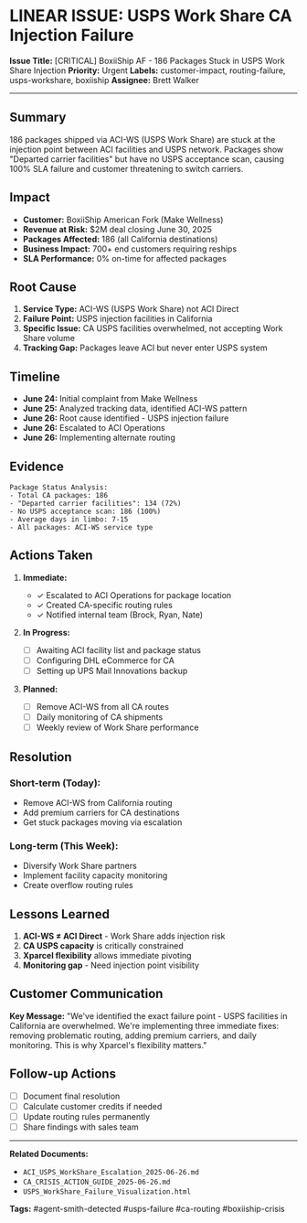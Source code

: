 # LINEAR ISSUE: USPS Work Share CA Injection Failure

**Issue Title:** [CRITICAL] BoxiiShip AF - 186 Packages Stuck in USPS Work Share Injection
**Priority:** Urgent
**Labels:** customer-impact, routing-failure, usps-workshare, boxiiship
**Assignee:** Brett Walker

---

## Summary

186 packages shipped via ACI-WS (USPS Work Share) are stuck at the injection point between ACI facilities and USPS network. Packages show "Departed carrier facilities" but have no USPS acceptance scan, causing 100% SLA failure and customer threatening to switch carriers.

## Impact

- **Customer:** BoxiiShip American Fork (Make Wellness)
- **Revenue at Risk:** $2M deal closing June 30, 2025
- **Packages Affected:** 186 (all California destinations)
- **Business Impact:** 700+ end customers requiring reships
- **SLA Performance:** 0% on-time for affected packages

## Root Cause

1. **Service Type:** ACI-WS (USPS Work Share) not ACI Direct
2. **Failure Point:** USPS injection facilities in California
3. **Specific Issue:** CA USPS facilities overwhelmed, not accepting Work Share volume
4. **Tracking Gap:** Packages leave ACI but never enter USPS system

## Timeline

- **June 24:** Initial complaint from Make Wellness
- **June 25:** Analyzed tracking data, identified ACI-WS pattern
- **June 26:** Root cause identified - USPS injection failure
- **June 26:** Escalated to ACI Operations
- **June 26:** Implementing alternate routing

## Evidence

```
Package Status Analysis:
- Total CA packages: 186
- "Departed carrier facilities": 134 (72%)
- No USPS acceptance scan: 186 (100%)
- Average days in limbo: 7-15
- All packages: ACI-WS service type
```

## Actions Taken

1. **Immediate:**
   - ✓ Escalated to ACI Operations for package location
   - ✓ Created CA-specific routing rules
   - ✓ Notified internal team (Brock, Ryan, Nate)

2. **In Progress:**
   - [ ] Awaiting ACI facility list and package status
   - [ ] Configuring DHL eCommerce for CA
   - [ ] Setting up UPS Mail Innovations backup

3. **Planned:**
   - [ ] Remove ACI-WS from all CA routes
   - [ ] Daily monitoring of CA shipments
   - [ ] Weekly review of Work Share performance

## Resolution

### Short-term (Today):
- Remove ACI-WS from California routing
- Add premium carriers for CA destinations
- Get stuck packages moving via escalation

### Long-term (This Week):
- Diversify Work Share partners
- Implement facility capacity monitoring
- Create overflow routing rules

## Lessons Learned

1. **ACI-WS ≠ ACI Direct** - Work Share adds injection risk
2. **CA USPS capacity** is critically constrained
3. **Xparcel flexibility** allows immediate pivoting
4. **Monitoring gap** - Need injection point visibility

## Customer Communication

**Key Message:** "We've identified the exact failure point - USPS facilities in California are overwhelmed. We're implementing three immediate fixes: removing problematic routing, adding premium carriers, and daily monitoring. This is why Xparcel's flexibility matters."

## Follow-up Actions

- [ ] Document final resolution
- [ ] Calculate customer credits if needed
- [ ] Update routing rules permanently
- [ ] Share findings with sales team

---

**Related Documents:**
- `ACI_USPS_WorkShare_Escalation_2025-06-26.md`
- `CA_CRISIS_ACTION_GUIDE_2025-06-26.md`
- `USPS_WorkShare_Failure_Visualization.html`

**Tags:** #agent-smith-detected #usps-failure #ca-routing #boxiiship-crisis
